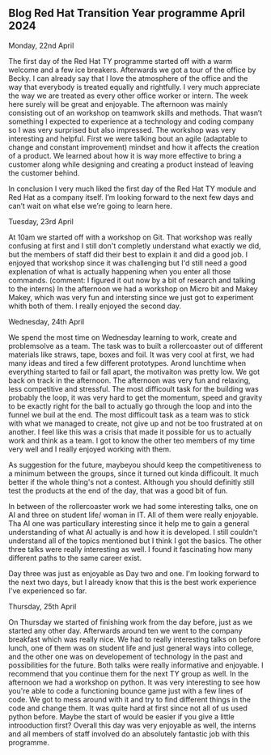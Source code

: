 ## Blog Red Hat Transition Year programme April 2024

Monday, 22nd April 

The first day of the Red Hat TY programme started off with a warm welcome and a few ice breakers. Afterwards we got a tour of the office by Becky. 
I can already say that I love the atmosphere of the office and the way that everybody is treated equally and rightfully. I very much appreciate the way we are treated as every other office worker or intern. The week here surely will be great and enjoyable.
The afternoon was mainly consisting out of an workshop on teamwork skills and methods. That wasn’t something I expected to experience at a technology and coding company so I was very surprised but also impressed. The workshop was very interesting and helpful. 
First we were talking bout an agile (adaptable to change and constant improvement) mindset and how it affects the creation of a product. We learned about how it is way more effective to bring a customer along while designing and creating a product instead of leaving the customer behind.

In conclusion I very much liked the first day of the Red Hat TY module and Red Hat as a company itself.  I’m looking forward to the next few days and can’t wait on what else we’re going to learn here.

Tuesday, 23rd April

At 10am we started off with a workshop on Git. That workshop was really confusing at first and I still don't completly understand what exactly we did, but the members of staff did their best to explain it and did a good job. I enjoyed that workshop since it was challenging but I'd still need a good explenation of what is actually happening when you enter all those commands. (comment: I figured it out now by a bit of research and talking to the interns)
In the afternoon we had a workshop on Micro bit and Makey Makey, which was very fun and intersting since we just got to experiment whith both of them. I really enjoyed the second day. 


Wednesday, 24th April

We spend the most time on Wednesday learning to work, create and problemsolve as a team. The task was to built a rollercoaster out of different materials like straws, tape, boxes and foil. It was very cool at first, we had many ideas and tired a few different prototypes. Arond lunchtime when everything started to fail or fall apart, the motivaiton was pretty low. We got back on track in the afternoon. The afternoon was very fun and relaxing, less competitive and stressful. 
The most difficoult task for the building was probably the loop, it was very hard to get the momentum, speed and gravity to be exactly right for the ball to actually go through the loop and into the funnel we buil at the end. The most difficoult task as a team was to stick with what we managed to create, not give up and not be too frustrated at on another. I feel like this was a crisis that made it possible for us to actually work and think as a team. I got to know the other teo members of my time very well and I really enjoyed working with them. 

As suggestion for the future, maybeyou should keep the competitiveness to a minimum between the groups, since it turned out kinda difficoult. It much better if the whole thing's not a contest. Although you should definitly still test the products at the end of the day, that was a good bit of fun.

In between of the rollercoaster work we had some interesting talks, one on AI and three on student life/ woman in IT. All of them were really enjoyable. Tha AI one was particullary interesting since it help me to gain a general understanding of what AI actually is and how it is developed. I still couldn't understand all of the topics mentioned but I think I got the basics. The other three talks were really interesting as well. I found it fascinating how many different paths to the same career exist. 

Day three was just as enjoyable as Day two and one. I'm looking forward to the next two days, but I already know that this is the best work experience I've experienced so far.  


Thursday, 25th April

On Thursday we started of finishing work from the day before, just as we started any other day. Afterwards around ten we went to the company breakfast which was really nice. 
We had to really interesting talks on before lunch, one of them was on student life and just general ways into college, and the other one was on developement of technology in the past and possibilities for the future. 
Both talks were really informative and enjoyable. I recommend that you continue them for the next TY group as well.
In the afternoon we had a workshop on python. It was very interesting to see how you're able to code a functioning bounce game just with a few lines of code. We got to mess around with it and try to find different things in the code and change them. It was quite hard at first since not all of us used python before. Maybe the start of would be easier if you give a little introoduction first? 
Overall this day was very enjoyable as well, the interns and all members of staff involved do an absolutely fantastic job with this programme. 
